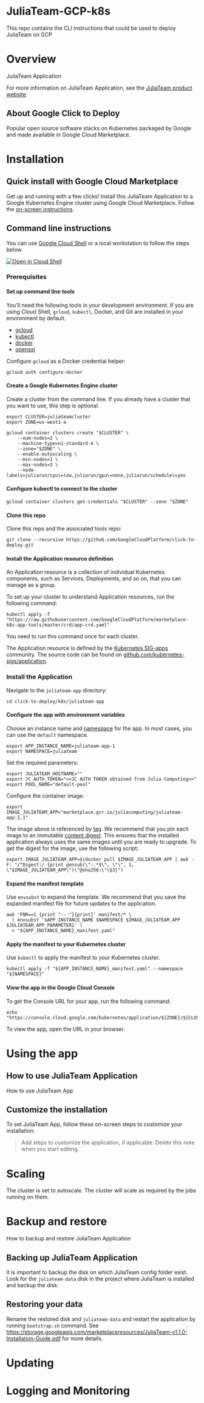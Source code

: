 # JuliaTeam-GCP-k8s
This repo contains the CLI instructions that could be used to deploy JuliaTeam on GCP


# Overview

JuliaTeam Application

For more information on JuliaTeam Application, see the
[JuliaTeam product website](https://juliacomputing.com/products/juliateam.html).

## About Google Click to Deploy

Popular open source software stacks on Kubernetes packaged by Google and made
available in Google Cloud Marketplace.

# Installation

## Quick install with Google Cloud Marketplace

Get up and running with a few clicks! Install this JuliaTeam Application to a
Google Kubernetes Engine cluster using Google Cloud Marketplace. Follow the
[on-screen instructions](https://console.cloud.google.com/marketplace/details/google/juliateam-app).

## Command line instructions

You can use [Google Cloud Shell](https://cloud.google.com/shell/) or a local
workstation to follow the steps below.

[![Open in Cloud Shell](http://gstatic.com/cloudssh/images/open-btn.svg)](https://console.cloud.google.com/cloudshell/editor?cloudshell_git_repo=https://github.com/GoogleCloudPlatform/click-to-deploy&cloudshell_open_in_editor=README.md&cloudshell_working_dir=k8s/juliateam-app)

### Prerequisites

#### Set up command line tools

You'll need the following tools in your development environment. If you are
using Cloud Shell, `gcloud`, `kubectl`, Docker, and Git are installed in your
environment by default.

-   [gcloud](https://cloud.google.com/sdk/gcloud/)
-   [kubectl](https://kubernetes.io/docs/tasks/tools/install-kubectl/)
-   [docker](https://docs.docker.com/install/)
-   [openssl](https://www.openssl.org/)

Configure `gcloud` as a Docker credential helper:

```shell
gcloud auth configure-docker
```

#### Create a Google Kubernetes Engine cluster

Create a cluster from the command line. If you already have a cluster that you
want to use, this step is optional.

```shell
export CLUSTER=juliateamcluster
export ZONE=us-west1-a

gcloud container clusters create "$CLUSTER" \
    --num-nodes=2 \
    --machine-type=n1-standard-4 \
    --zone="$ZONE" \
    --enable-autoscaling \
    --min-nodes=1 \
    --max-nodes=3 \
    --node-labels=juliarun/cpu\=low,juliarun/gpu\=none,juliarun/schedule\=yes
```

#### Configure kubectl to connect to the cluster

```shell
gcloud container clusters get-credentials "$CLUSTER" --zone "$ZONE"
```

#### Clone this repo

Clone this repo and the associated tools repo:

```shell
git clone --recursive https://github.com/GoogleCloudPlatform/click-to-deploy.git
```

#### Install the Application resource definition

An Application resource is a collection of individual Kubernetes components,
such as Services, Deployments, and so on, that you can manage as a group.

To set up your cluster to understand Application resources, run the following
command:

```shell
kubectl apply -f "https://raw.githubusercontent.com/GoogleCloudPlatform/marketplace-k8s-app-tools/master/crd/app-crd.yaml"
```

You need to run this command once for each cluster.

The Application resource is defined by the
[Kubernetes SIG-apps](https://github.com/kubernetes/community/tree/master/sig-apps)
community. The source code can be found on
[github.com/kubernetes-sigs/application](https://github.com/kubernetes-sigs/application).

### Install the Application

Navigate to the `juliateam-app` directory:

```shell
cd click-to-deploy/k8s/juliateam-app
```

#### Configure the app with environment variables

Choose an instance name and
[namespace](https://kubernetes.io/docs/concepts/overview/working-with-objects/namespaces/)
for the app. In most cases, you can use the `default` namespace.

```shell
export APP_INSTANCE_NAME=juliateam-app-1
export NAMESPACE=juliateam
```

Set the required parameters:

```shell
export JULIATEAM_HOSTNAME=""
export JC_AUTH_TOKEN="<<JC AUTH TOKEN obtained from Julia Computing>>"
export POOL_NAME="default-pool"

```

Configure the container image:

```shell
export IMAGE_JULIATEAM_APP="marketplace.gcr.io/juliacomputing/juliateam-app:1.1"
```

The image above is referenced by
[tag](https://docs.docker.com/engine/reference/commandline/tag). We recommend
that you pin each image to an immutable
[content digest](https://docs.docker.com/registry/spec/api/#content-digests).
This ensures that the installed application always uses the same images until
you are ready to upgrade. To get the digest for the image, use the following
script:

```shell
export IMAGE_JULIATEAM_APP=$(docker pull $IMAGE_JULIATEAM_APP | awk -F: "/^Digest:/ {print gensub(\":.*$\", \"\", 1, \"$IMAGE_JULIATEAM_APP\")\"@sha256:\"\$3}")
```

#### Expand the manifest template

Use `envsubst` to expand the template. We recommend that you save the expanded
manifest file for future updates to the application.

```shell
awk 'FNR==1 {print "---"}{print}' manifest/* \
  | envsubst '$APP_INSTANCE_NAME $NAMESPACE $IMAGE_JULIATEAM_APP $JULIATEAM_APP_PARAMETER1' \
  > "${APP_INSTANCE_NAME}_manifest.yaml"
```

#### Apply the manifest to your Kubernetes cluster

Use `kubectl` to apply the manifest to your Kubernetes cluster.

```shell
kubectl apply -f "${APP_INSTANCE_NAME}_manifest.yaml" --namespace "${NAMESPACE}"
```

#### View the app in the Google Cloud Console

To get the Console URL for your app, run the following command:

```shell
echo "https://console.cloud.google.com/kubernetes/application/${ZONE}/${CLUSTER}/${NAMESPACE}/${APP_INSTANCE_NAME}"
```

To view the app, open the URL in your browser.

# Using the app

## How to use JuliaTeam Application

How to use JuliaTeam App

## Customize the installation

To set JuliaTeam App, follow these on-screen steps to customize your installation:

> Add steps to customize the application, if applicable. Delete this note when
you start editing.

# Scaling
The cluster is set to autoscale. The cluster will scale as required by the jobs running on them.

# Backup and restore

How to backup and restore JuliaTeam Application

## Backing up JuliaTeam Application
It is important to backup the disk on which JuliaTeam config folder exist. Look for the `juliateam-data` disk in the project where JuliaTeam is installed and backup the disk.

## Restoring your data
Rename the restored disk and `juliateam-data` and restart the application by running `bootstrap.sh` command. See https://storage.googleapis.com/marketplaceresources/JuliaTeam-v1.1.0-Installation-Guide.pdf for more details.

# Updating

# Logging and Monitoring
